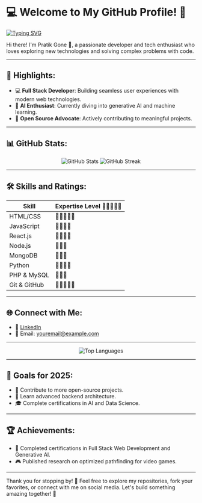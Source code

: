 # 💻 Welcome to My GitHub Profile! 👋

[![Typing SVG](https://readme-typing-svg.herokuapp.com?font=Fira+Code&size=24&color=F75936&lines=Full+Stack+Developer;AI+Enthusiast;Open+Source+Contributor)](https://git.io/typing-svg)

Hi there! I'm Pratik Gone 🚀, a passionate developer and tech enthusiast who loves exploring new technologies and solving complex problems with code.

---

## 🌟 Highlights:

- 💻 **Full Stack Developer**: Building seamless user experiences with modern web technologies.
- 🤖 **AI Enthusiast**: Currently diving into generative AI and machine learning.
- 📂 **Open Source Advocate**: Actively contributing to meaningful projects.

---

## 📊 GitHub Stats:

<div align="center">
  <img src="https://github-readme-stats.vercel.app/api?username=YourGitHubUsername&show_icons=true&theme=radical" alt="GitHub Stats" />
  <img src="https://github-readme-streak-stats.herokuapp.com/?user=YourGitHubUsername&theme=radical" alt="GitHub Streak" />
</div>

---

## 🛠️ Skills and Ratings:

| **Skill**           | **Expertise Level** 🌟🌟🌟🌟🌟 |
|----------------------|--------------------------------|
| HTML/CSS            | 🌟🌟🌟🌟🌟                      |
| JavaScript          | 🌟🌟🌟🌟                        |
| React.js            | 🌟🌟🌟🌟                        |
| Node.js             | 🌟🌟🌟                          |
| MongoDB             | 🌟🌟🌟                          |
| Python              | 🌟🌟🌟🌟                        |
| PHP & MySQL         | 🌟🌟🌟                          |
| Git & GitHub        | 🌟🌟🌟🌟🌟                      |

---

## 🌐 Connect with Me:

- 📄 [LinkedIn](https://linkedin.com/in/yourprofile)
- 📧 Email: [youremail@example.com](mailto:youremail@example.com)

---

<div align="center">
  <img src="https://github-readme-stats.vercel.app/api/top-langs/?username=YourGitHubUsername&layout=compact&theme=radical" alt="Top Languages" />
</div>

---

## 🎯 Goals for 2025:

- 🚀 Contribute to more open-source projects.
- 🌱 Learn advanced backend architecture.
- 🎓 Complete certifications in AI and Data Science.

---

## 🏆 Achievements:

- 🏅 Completed certifications in Full Stack Web Development and Generative AI.
- 🎮 Published research on optimized pathfinding for video games.

---

Thank you for stopping by! 🙌 Feel free to explore my repositories, fork your favorites, or connect with me on social media. Let's build something amazing together! 🌟
